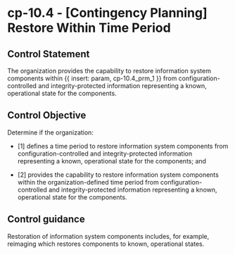 # cp-10.4 - \[Contingency Planning\] Restore Within Time Period

## Control Statement

The organization provides the capability to restore information system components within {{ insert: param, cp-10.4_prm_1 }} from configuration-controlled and integrity-protected information representing a known, operational state for the components.

## Control Objective

Determine if the organization:

- \[1\] defines a time period to restore information system components from configuration-controlled and integrity-protected information representing a known, operational state for the components; and

- \[2\] provides the capability to restore information system components within the organization-defined time period from configuration-controlled and integrity-protected information representing a known, operational state for the components.

## Control guidance

Restoration of information system components includes, for example, reimaging which restores components to known, operational states.
